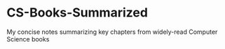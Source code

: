 # CS-Books-Summarized
My concise notes summarizing key chapters from widely-read Computer Science books
